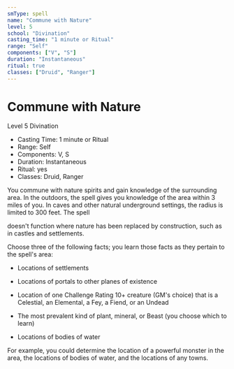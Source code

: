 ```yaml
---
smType: spell
name: "Commune with Nature"
level: 5
school: "Divination"
casting_time: "1 minute or Ritual"
range: "Self"
components: ["V", "S"]
duration: "Instantaneous"
ritual: true
classes: ["Druid", "Ranger"]
---
```


# Commune with Nature
Level 5 Divination

- Casting Time: 1 minute or Ritual
- Range: Self
- Components: V, S
- Duration: Instantaneous
- Ritual: yes
- Classes: Druid, Ranger

You commune with nature spirits and gain knowledge of the surrounding area. In the outdoors, the spell gives you knowledge of the area within 3 miles of you. In caves and other natural underground settings, the radius is limited to 300 feet. The spell

doesn't function where nature has been replaced by construction, such as in castles and settlements.

Choose three of the following facts; you learn those facts as they pertain to the spell's area:

- Locations of settlements

- Locations of portals to other planes of existence

- Location of one Challenge Rating 10+ creature (GM's choice) that is a Celestial, an Elemental, a Fey, a Fiend, or an Undead

- The most prevalent kind of plant, mineral, or Beast (you choose which to learn)

- Locations of bodies of water

For example, you could determine the location of a powerful monster in the area, the locations of bodies of water, and the locations of any towns.
